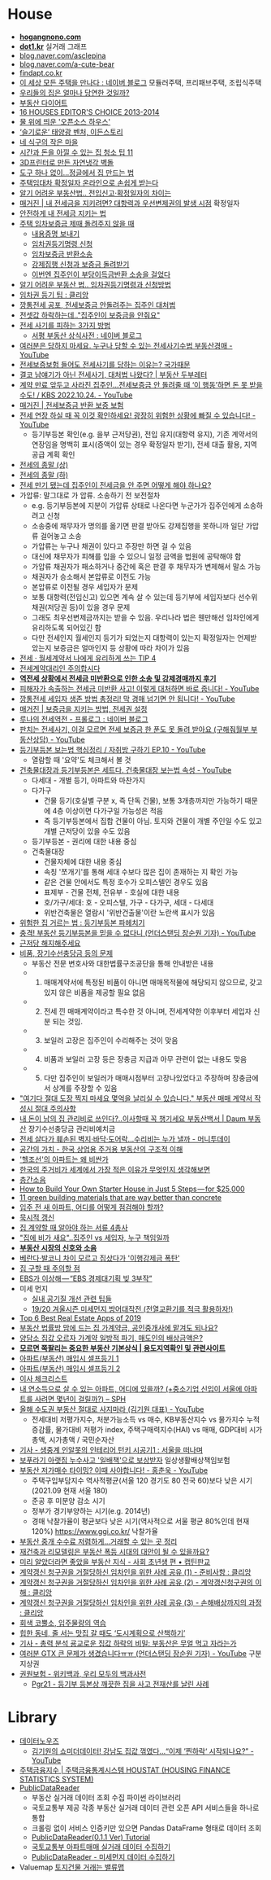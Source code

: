 House
=====

* [**hogangnono.com**](https://hogangnono.com/)
* [**dot1.kr**](http://www.dot1.kr/) 실거래 그래프
* [blog.naver.com/asclepina](https://blog.naver.com/asclepina)
* [blog.naver.com/a-cute-bear](https://blog.naver.com/a-cute-bear)
* [findapt.co.kr](http://www.findapt.co.kr/)
* [이 세상 모든 주택을 만나다 : 네이버 블로그](https://blog.naver.com/modularprefabhomes) 모듈러주택, 프리패브주택, 조립식주택
* [우리들의 집은 얼마나 당연한 것일까?](http://ppss.kr/archives/52124)
* [부동산 다이어트](http://www.bdsdiet.com/)
* [16 HOUSES EDITOR'S CHOICE 2013-2014](http://media.daum.net/life/living/photo/newsview?newsId=20141219152413243)
* [물 위에 띄운 '오픈소스 하우스'](http://www.huffingtonpost.kr/asadal/story_b_7002782.html)
* [‘슬기로운’ 태양광 벤처, 이든스토리](http://www.bloter.net/archives/225391)
* [네 식구의 작은 마을](http://media.daum.net/life/living/photo/newsview?newsId=20150515150449717)
* [시간과 돈을 아낄 수 있는 집 청소 팁 11](http://www.huffingtonpost.kr/2015/06/11/story_n_7558448.html)
* [3D프린터로 만든 자연냉각 벽돌](http://techholic.co.kr/archives/34567)
* [도구 하나 없이…정글에서 집 만드는 법](http://techholic.co.kr/archives/40372)
* [주택임대차 확정일자 온라인으로 손쉽게 받는다](http://www.huffingtonpost.kr/2015/09/13/story_n_8128570.html)
* [알기 어려운 부동산법.. 전입신고·확정일자의 차이는](https://news.v.daum.net/v/20181102130216733)
* [매거진 | 내 전세금을 지키려면? 대항력과 우선변제권의 발생 시점](https://www.goodchobo.com/magazine/MZTY/389) 확정일자
* [안전하게 내 전세금 지키는 법](http://realestate.daum.net/news/detail/main/20180224080055530)
* [주택 임차보증금 제때 돌려주지 않을 때](https://blog.naver.com/misona777/220720026315)
  * [내용증명 보내기](http://slownews.kr/46462)
  * [임차권등기명령 신청](http://slownews.kr/46707)
  * [임차보증금 반환소송](http://slownews.kr/47864)
  * [강제집행 신청과 보증금 돌려받기](http://slownews.kr/54557)
  * [이번엔 집주인이 부당이득금반환 소송을 걸었다](http://slownews.kr/57229)
* [알기 어려운 부동산 법.. 임차권등기명령과 신청방법](http://realestate.daum.net/news/detail/main/20181122091911072)
* [임차권 등기 팁 : 클리앙](https://www.clien.net/service/board/lecture/17487291?type=recommend)
* [깡통전세 공포, 전세보증금 안돌려주는 집주인 대처법](http://board.realestate.daum.net/gaia/do/estate/power/read?bbsId=power&articleId=2048)
* [전셋값 하락하는데.."집주인이 보증금을 안줘요"](http://realestate.daum.net/news/detail/main/20181102040003773)
* [전세 사기를 피하는 3가지 방법](http://moneyman.kr/archives/7872)
  * [서평 부동산 상식사전 : 네이버 블로그](https://blog.naver.com/zbxmsla/221473193627)
* [여러분은 당하지 마세요. 누구나 당할 수 있는 전세사기수법 부동산경매 - YouTube](https://www.youtube.com/watch?v=yPDjzTvptoo)
* [전세보증보험 들어도 전세사기를 당하는 이유는? 국가때문](https://brunch.co.kr/@readme999/241)
* [결코 남얘기가 아닌 전세사기, 대처법 나왔다? | 부동산 두부레터](https://content.v.daum.net/v/EOhBsziT2j)
* [계약 만료 앞두고 사라진 집주인…전세보증금 안 돌려줄 때 ‘이 행동’하면 돈 못 받을 수도! / KBS 2022.10.24. - YouTube](https://www.youtube.com/watch?v=kJ-jQF_hxik)
* [매거진 | 전세보증금 반환 보증 보험](https://www.goodchobo.com/magazine/MZTY/269)
* [전세 연장 하실 때 꼭 이것 확인하세요! 광장히 위험한 상황에 빠질 수 있습니다! - YouTube](https://www.youtube.com/watch?v=moxsBxln4K4)
  * 등기부등본 확인(e.g. 을부 근저당권), 전입 유지(대항력 유지), 기존 계약서의 연장임을 명백히 표시(증액이 있는 경우 확정일자 받기), 전세 대출 활용, 지역 공급 계획 확인
* [전세의 종말 (상)](https://brunch.co.kr/@zip/28)
* [전세의 종말 (하)](https://brunch.co.kr/@zip/30)
* [전세 만기 됐는데 집주인이 전세금을 안 주면 어떻게 해야 하나요?](https://www.youtube.com/watch?v=BTVLl_k_zSE)
* 가압류: 말그대로 가 압류. 소송하기 전 보전절차
  * e.g. 등기부등본에 지분이 가압류 상태로 나온다면 누군가가 집주인에게 소송하려고 신청
  * 소송중에 채무자가 명의를 옮기면 판결 받아도 강제집행을 못하니까 일단 가압류 걸어놓고 소송
  * 가압류는 누구나 채권이 있다고 주장만 하면 걸 수 있음
  * 대신에 채무자가 피해를 입을 수 있으니 일정 금액을 법원에 공탁해야 함
  * 가압류 채권자가 패소하거나 중간에 혹은 판결 후 채무자가 변제해서 말소 가능
  * 채권자가 승소해서 본압류로 이전도 가능
  * 본압류로 이전될 경우 세입자가 문제
  * 보통 대항력(전입신고) 있으면 계속 살 수 있는데 등기부에 세입자보다 선수위 채권(저당권 등)이 있을 경우 문제
  * 그래도 최우선변제금까지는 받을 수 있음. 우리나라 법은 웬만해선 임차인에게 유리하도록 되어있긴 함
  * 다만 전세인지 월세인지 등기가 되었는지 대항력이 있는지 확정일자는 언제받았는지 보증금은 얼마인지 등 상황에 따라 차이가 있음
* [전세 · 월세계약서 나에게 유리하게 쓰는 TIP 4](https://www.youtube.com/watch?v=e8TFgcXc5vc)
* [전세계약대리인 주의합시다](https://blog.naver.com/hs-villa/221320279967)
* [**역전세 상황에서 전세금 미반환으로 인한 소송 및 강제경매까지 후기**](https://gist.github.com/hyunjun/d35dc920155b31a259c47a59f142ee73#file-md)
* [피해자가 속출하는 전세금 미반환 사고! 이렇게 대처하면 바로 줍니다! - YouTube](https://www.youtube.com/watch?v=kmNu62ul8b0)
* [깡통전세 세입자 생존 방법 총정리! 막 경매 넘기면 안 됩니다! - YouTube](https://www.youtube.com/watch?v=5wVrPkLXv_A)
* [매거진 | 보증금을 지키는 방법, 전세권 설정](https://www.goodchobo.com/magazine/MZTY/529)
* [루나의 전세역전 - 프롤로그 : 네이버 블로그](https://blog.naver.com/lunaparkblog/222385025290)
* [판치는 전세사기, 이걸 모르면 전세 보증금 한 푼도 못 돌려 받아요 (구해줘월부 부동산상담) - YouTube](https://www.youtube.com/watch?v=staIMEiWLJo)
* [등기부등본 보는법 핵심정리 / 자취방 구하기 EP.10 - YouTube](https://www.youtube.com/watch?v=EkhMPS_qnts)
  * 열람할 때 '요약'도 체크해서 볼 것
* [건축물대장과 등기부등본은 세트다. 건축물대장 보는법 속성 - YouTube](https://www.youtube.com/watch?v=W6rLIYhFUQk)
  * 다세대 - 개별 등기, 아파트와 마찬가지
  * 다가구
    * 건물 등기(호실별 구분 x, 즉 단독 건물), 보통 3개층까지만 가능하기 때문에 4층 이상이면 다가구일 가능성은 적음
    * 즉 등기부등본에서 집합 건물이 아님. 토지와 건물이 개별 주인일 수도 있고 개별 근저당이 있을 수도 있음
  * 등기부등본 - 권리에 대한 내용 중심
  * 건축물대장
    * 건물자체에 대한 내용 중심
    * 속칭 '쪼개기'를 통해 세대 수보다 많은 집이 존재하는 지 확인 가능
    * 같은 건물 안에서도 특정 호수가 오피스텔인 경우도 있음
    * 표제부 - 건물 전체, 전유부 - 호실에 대한 내용
    * 호/가구/세대: 호 - 오피스텔, 가구 - 다가구, 세대 - 다세대
    * 위반건축물은 열람시 '위반건출물'이란 노란색 표시가 있음
* [위험한 집 거르는 법 : 등기부등본 파헤치기](https://blog.toss.im/article/house-contract-02)
* [충격! 부동산 등기부등본을 믿을 수 없다니 (언더스탠딩 장순원 기자) - YouTube](https://www.youtube.com/watch?v=QcutAWg58pU)
* [근저당 해지해주세요](https://brunch.co.kr/@buildingking/143)
* [비품, 장기수선충당금 등의 문제](https://pgr21.com/qna/139934)
  * 부동산 전문 변호사와 대한법률구조공단을 통해 안내받은 내용
  * 1. 매매계약서에 특정된 비품이 아니면 매매목적물에 해당되지 않으므로, 갖고 있지 않은 비품을 제공할 필요 없음
  * 2. 전세 낀 매매계약이라고 특수한 것 아니며, 전세계약한 이후부터 세입자 신분 되는 것임.
  * 3. 보일러 고장은 집주인이 수리해주는 것이 맞음
  * 4. 비품과 보일러 고장 등은 장충금 지급과 아무 관련이 없는 내용도 맞음
  * 5. 다만 집주인이 보일러가 매매시점부터 고장나있었다고 주장하며 장충금에서 상계를 주장할 수 있음
* ["여기다 절대 도장 찍지 마세요 몇억을 날리실 수 있습니다." 부동산 매매 계약서 작성시 절대 주의사항](https://0k-cal.com/%EC%97%AC%EA%B8%B0%EB%8B%A4-%EC%A0%88%EB%8C%80-%EB%8F%84%EC%9E%A5-%EC%B0%8D%EC%A7%80-%EB%A7%88%EC%84%B8%EC%9A%94-%EB%AA%87%EC%96%B5%EC%9D%84-%EB%82%A0%EB%A6%AC%EC%8B%A4-%EC%88%98-%EC%9E%88%EC%8A%B5/)
* [내 돈이 남의 집 관리비로 쓰인다?..이사할때 꼭 챙기세요 부동산백서 | Daum 부동산](https://realestate.daum.net/news/detail/all/20220430080017956) 장기수선충당금 관리비예치금
* [전세 살다가 훼손된 벽지·바닥·도어락...수리비는 누가 낼까 - 머니투데이](https://news.mt.co.kr/mtview.php?no=2021122114425657245)
* [공간의 가치 - 한국 상업용 주거용 부동산의 구조적 이해](http://www.valueofspace.com/wordpress/)
* ['헬조선'의 아파트는 왜 비싼가](https://storyfunding.daum.net/project/1589/episodes)
* [한국의 주거비가 세계에서 가장 적은 이유가 무엇인지 생각해보면](https://www.clien.net/service/board/park/11718623)
* [층간소음](http://oneclick.law.go.kr/CSP/CSP/CnpClsMain.laf?popMenu=ov&csmSeq=549&ccfNo=7&cciNo=1&cnpClsNo=1)
* [How to Build Your Own Starter House in Just 5 Steps — for $25,000](https://medium.com/ted-fellows/how-to-build-your-own-starter-house-in-just-5-steps-for-25-000-861821051131)
* [11 green building materials that are way better than concrete](http://inhabitat.com/11-green-building-materials-that-are-way-better-than-concrete/)
* [입주 전 새 아파트, 어디를 어떻게 점검해야 할까?](http://board.realestate.daum.net/gaia/do/estate/power/read?bbsId=power&articleId=1011&pageIndex=1)
* [묵시적 갱신](https://blog.naver.com/cy4028/221146795130)
* [집 계약할 때 알아야 하는 서류 4총사](http://move.realestate.daum.net/tipview.asp?idx=46)
* ["집에 비가 새요"..집주인 vs 세입자, 누구 책임일까](http://v.media.daum.net/v/20180712051510817)
* [**부동산 시장의 신호와 소음**](https://brunch.co.kr/@charlieoppa86/33)
* [베란다·발코니 차이 모르고 집샀다가 '이행강제금 폭탄'](https://news.v.daum.net/v/20181023040105309)
* [집 구할 때 주의할 점](https://imgur.com/a/3eCbRa2)
* [EBS가 이상해 — “EBS 경제대기획 빚 3부작”](https://medium.com/@ghilbut/ebs%EA%B0%80-%EB%A7%8E%EC%9D%B4-%EC%95%84%ED%8C%8C-ebs-%EA%B2%BD%EC%A0%9C%EB%8C%80%EA%B8%B0%ED%9A%8D-%EB%B9%9A-3%EB%B6%80%EC%9E%91-6ddb8a45e4d)
* 미세 먼지
  * [실내 공기질 개선 관련 팁들](http://blog.chesterventures.com/221492244810)
  * [19/20 겨울시즌 미세먼지 방어대작전 (전열교환기를 적극 활용하자!)](http://blog.chesterventures.com/221637965559)
* [Top 6 Best Real Estate Apps of 2019](https://hackernoon.com/top-6-best-real-estate-apps-of-2019-b3303fdb7df5)
* [부동산 법률방 맘에 드는 집 가계약금, 공인중개사에 맡겨도 되나요?](https://realestate.daum.net/news/detail/main/20190704062901080)
* [양담소 집값 오르자 가계약 일방적 파기, 매도인의 배상금액은?](https://news.v.daum.net/v/20200914093423310)
* [**모르면 쪽팔리는 중요한 부동산 기본상식 | 용도지역확인 및 관련사이트**](https://www.youtube.com/watch?v=hCVn6Cilz1Q)
* [아파트(부동산) 매입시 셀프등기 1](https://sieg0610.tistory.com/28)
* [아파트(부동산) 매입시 셀프등기 2](https://sieg0610.tistory.com/29)
* [이사 체크리스트](https://dkdlel072.tistory.com/entry/%EC%9D%B4%EC%82%AC-%EC%B2%B4%ED%81%AC%EB%A6%AC%EC%8A%A4%ED%8A%B8)
* [내 연소득으로 살 수 있는 아파트, 어디에 있을까? (+중소기업 신입이 서울에 아파트를 사려면 몇년이 걸릴까?) – SPH](https://www.sphinfo.com/gis-house/)
* [올해 수도권 부동산 절대로 사지마라 (김기원 대표) - YouTube](https://www.youtube.com/watch?v=dUmdSSTu-Pk)
  * 전세대비 저평가지수, 처분가능소득 vs 매수, KB부동산지수 vs 물가지수 누적증감률, 물가대비 저평가 index, 주택구매력지수(HAI) vs 매매, GDP대비 시가총액, 시가총액 / 국민순자산
* [기사 - 생중계 인알못의 인테리어 턴키 시공기1 : 서울을 떠나며](https://www.ddanzi.com/ddanziNews/671587897)
* [보푸라기 아랫집 누수사고 '일배책'으로 보상받자](https://news.v.daum.net/v/20210731100505549) 일상생활배상책임보험
* [부동산 저가매수 타이밍? 이때 사야합니다! - 홍춘욱 - YouTube](https://www.youtube.com/watch?v=Z2d2tQXH5-M)
  * 주택구입부담지수 역사적평균(서울 120 경기도 80 전국 60)보다 낮은 시기 (2021.09 현재 서울 180)
  * 준공 후 미분양 감소 시기
  * 정부가 경기부양하는 시기(e.g. 2014년)
  * 경매 낙찰가율이 평균보다 낮은 시기(역사적으로 서울 평균 80%인데 현재 120%) https://www.ggi.co.kr/ 낙찰가율
* [부동산 중개 수수료 저렴하게...거래할 수 있는 곳 정리](https://open-support.tistory.com/entry/%EB%B6%80%EB%8F%99%EC%82%B0-%EC%A4%91%EA%B0%9C-%EC%88%98%EC%88%98%EB%A3%8C-%EC%A0%80%EB%A0%B4%ED%95%98%EA%B2%8C%EA%B1%B0%EB%9E%98%ED%95%A0-%EC%88%98-%EC%9E%88%EB%8A%94-%EA%B3%B3-%EC%A0%95%EB%A6%AC)
* [재건축과 리모델링은 부동산 폭등 시대의 대안이 될 수 있을까요?](https://contents.premium.naver.com/pickool/pickooltech/contents/220131140831653Zg)
* [미리 알았더라면 좋았을 부동산 지식 - 사회 초년생 편 • 캡틴판교](https://joshua1988.github.io/life/real-estate-for-young/)
* [계약갱신 청구권을 거절당하신 임차인을 위한 사례 공유 (1) - 준비사항 : 클리앙](https://www.clien.net/service/board/lecture/17148943)
* [계약갱신 청구권을 거절당하신 임차인을 위한 사례 공유 (2) - 계약갱신청구권의 이해 : 클리앙](https://www.clien.net/service/board/lecture/17152957)
* [계약갱신 청구권을 거절당하신 임차인을 위한 사례 공유 (3) - 손해배상까지의 과정 : 클리앙](https://www.clien.net/service/board/lecture/17154278?type=recommend)
* [회색 코뿔소, 입주물량의 역습](https://www.koreamonitor.co.kr/view.php?ud=20220312163216790bb0cd1e55_41)
* [힙한 동네, 줄 서는 맛집 갈 때도 ‘도시계획으로 산책하기’](https://blog.toss.im/article/tales-of-the-city-5)
* [기사 - 총력 분석 굥교로운 집값 하락의 비밀: 부동산은 무얼 먹고 자라는가](https://www.ddanzi.com/ddanziNews/747153446)
* [여러분 GTX 큰 문제가 생겼습니다ㅠㅠ (언더스탠딩 장순원 기자) - YouTube](https://www.youtube.com/watch?v=Hygle79f2Pg) 구분지상권
* [권원보험 - 위키백과, 우리 모두의 백과사전](https://ko.wikipedia.org/wiki/%EA%B6%8C%EC%9B%90%EB%B3%B4%ED%97%98)
  * [Pgr21 - 등기부 등본상 깨끗한 집을 사고 전재산를 날린 사례](https://pgr21.com/freedom/97067)

# Library
* [데이터노우즈](https://www.dataknows.ai/)
  * [김기원의 쇼미더데이터! 강남도 집값 꺾였다...“이제 ’찐하락‘ 시작되나요?” - YouTube](https://www.youtube.com/watch?v=roNkZgT9VaY)
* [주택금융지수 | 주택금융통계시스템 HOUSTAT (HOUSING FINANCE STATISTICS SYSTEM)](https://www.hf.go.kr/research/portal/theme/indexStatPage.do#none)
* [PublicDataReader](https://github.com/WooilJeong/PublicDataReader)
  * 부동산 실거래 데이터 조회 수집 파이썬 라이브러리
  * 국토교통부 제공 각종 부동산 실거래 데이터 관련 오픈 API 서비스들을 하나로 통합
  * 크롤링 없이 서비스 인증키만 있으면 Pandas DataFrame 형태로 데이터 조회
  * [PublicDataReader(0.1.1 Ver) Tutorial](https://colab.research.google.com/drive/1pFtMFr_te9T_maHjee8Sd8Yq9rTrE-4F)
  * [국토교통부 아파트매매 실거래 데이터 수집하기](https://wooiljeong.github.io/python/public_data_reader_01/)
  * [PublicDataReader - 미세먼지 데이터 수집하기](https://wooiljeong.github.io/python/public_data_reader_02/)
* Valuemap [토지건물 거래는 밸류맵](https://www.valueupmap.com/)
